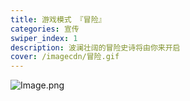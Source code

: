 ```yaml
---
title: 游戏模式 『冒险』
categories: 宣传
swiper_index: 1
description: 波澜壮阔的冒险史诗将由你来开启
cover: /imagecdn/冒险.gif
---
```


![Image.png](/imagecdn/adventure.png)
